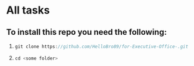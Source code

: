 # All tasks

## To install this repo you need the following:

1.  ```javascript
    git clone https://github.com/HelloBro89/for-Executive-Office-.git
    ```
2.  ```javascript
    cd <some folder>
    ```
